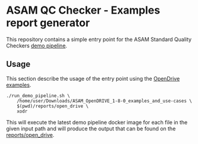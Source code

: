 # ASAM QC Checker - Examples report generator

This repository contains a simple entry point for the ASAM Standard Quality
Checkers [demo pipeline](https://github.com/asam-ev/qc-framework/tree/develop/demo_pipeline).

## Usage

This section describe the usage of the entry point using the
[OpenDrive examples](https://publications.pages.asam.net/standards/ASAM_OpenDRIVE/ASAM_OpenDRIVE_Specification/latest/specification/_attachments/generated/ASAM_OpenDRIVE_1-8-0_examples_and_use-cases.zip).

```
./run_demo_pipeline.sh \
    /home/user/Downloads/ASAM_OpenDRIVE_1-8-0_examples_and_use-cases \
    $(pwd)/reports/open_drive \
    xodr
```

This will execute the latest demo pipeline docker image for each file in the
given input path and will produce the output that can be found on the
[reports/open_drive](./reports/open_drive/).
